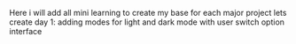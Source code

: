 Here i will add all mini learning to create my base for each major project
lets create
day 1: 
adding modes for light and dark mode with user switch option interface
